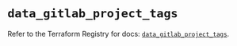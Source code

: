 # `data_gitlab_project_tags`

Refer to the Terraform Registry for docs: [`data_gitlab_project_tags`](https://registry.terraform.io/providers/gitlabhq/gitlab/17.4.0/docs/data-sources/project_tags).
